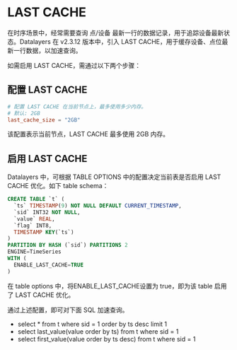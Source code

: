 # LAST CACHE
在时序场景中，经常需要查询 点/设备 最新一行的数据记录，用于追踪设备最新状态。Datalayers 在 v2.3.12 版本中，引入 LAST CACHE，用于缓存设备、点位最新一行数据，以加速查询。

如需启用 LAST CACHE，需通过以下两个步骤：

## 配置 LAST CACHE 

```toml
# 配置 LAST CACHE 在当前节点上，最多使用多少内存。
# 默认: 2GB
last_cache_size = "2GB"
```
该配置表示当前节点，LAST CACHE 最多使用 2GB 内存。

## 启用 LAST CACHE 

Datalayers 中，可根据 TABLE OPTIONS 中的配置决定当前表是否启用 LAST CACHE 优化。如下 table schema：

```sql
CREATE TABLE `t` (
  `ts` TIMESTAMP(9) NOT NULL DEFAULT CURRENT_TIMESTAMP,
  `sid` INT32 NOT NULL,
  `value` REAL,
  `flag` INT8,
  TIMESTAMP KEY(`ts`)
)
PARTITION BY HASH (`sid`) PARTITIONS 2
ENGINE=TimeSeries
WITH (
  ENABLE_LAST_CACHE=TRUE
)
```

在 table options 中，将ENABLE_LAST_CACHE设置为 true，即为该 table 启用了 LAST CACHE 优化。

通过上述配置，即可对下面 SQL 加速查询。
- select * from t where sid = 1 order by ts desc limit 1
- select last_value(value order by ts) from t where sid = 1
- select first_value(value order by ts desc) from t where sid = 1
